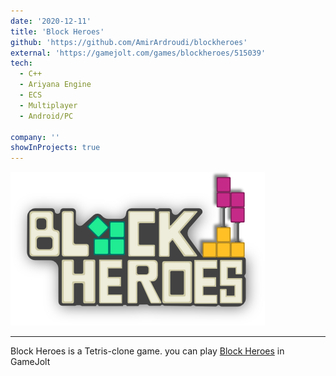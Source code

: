 ```yaml
---
date: '2020-12-11'
title: 'Block Heroes'
github: 'https://github.com/AmirArdroudi/blockheroes'
external: 'https://gamejolt.com/games/blockheroes/515039'
tech:
  - C++
  - Ariyana Engine
  - ECS
  - Multiplayer
  - Android/PC

company: ''
showInProjects: true
---
```


![Block Hereos logo](images/bhlogo.png)

---
Block Heroes is a Tetris-clone game. you can play [Block Heroes](https://gamejolt.com/games/blockheroes/515039) in GameJolt